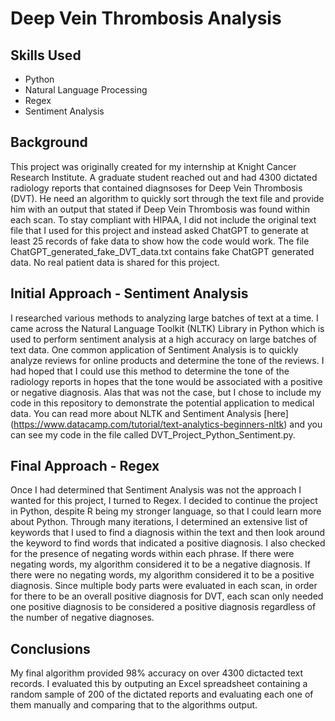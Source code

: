 # Deep Vein Thrombosis Analysis

## Skills Used
- Python
- Natural Language Processing
- Regex
- Sentiment Analysis

## Background

This project was originally created for my internship at Knight Cancer Research Institute. A graduate student reached out and had 4300 dictated radiology reports that contained diagnsoses for Deep Vein Thrombosis (DVT). He need an algorithm to quickly sort through the text file and provide him with an output that stated if Deep Vein Thrombosis was found within each scan. To stay compliant with HIPAA, I did not include the original text file that I used for this project and instead asked ChatGPT to generate at least 25 records of fake data to show how the code would work. The file ChatGPT_generated_fake_DVT_data.txt contains fake ChatGPT generated data. No real patient data is shared for this project.

## Initial Approach - Sentiment Analysis 

I researched various methods to analyzing large batches of text at a time. I came across the Natural Language Toolkit (NLTK) Library in Python which is used to perform sentiment analysis at a high accuracy on large batches of text data. One common application of Sentiment Analysis is to quickly analyze reviews for online products and determine the tone of the reviews. I had hoped that I could use this method to determine the tone of the radiology reports in hopes that the tone would be associated with a positive or negative diagnosis. Alas that was not the case, but I chose to include my code in this repository to demonstrate the potential application to medical data. You can read more about NLTK and Sentiment Analysis [here] (https://www.datacamp.com/tutorial/text-analytics-beginners-nltk) and you can see my code in the file called DVT_Project_Python_Sentiment.py.

## Final Approach - Regex

Once I had determined that Sentiment Analysis was not the approach I wanted for this project, I turned to Regex. I decided to continue the project in Python, despite R being my stronger language, so that I could learn more about Python. Through many iterations, I determined an extensive list of keywords that I used to find a diagnosis within the text and then look around the keyword to find words that indicated a positive diagnosis. I also checked for the presence of negating words within each phrase. If there were negating words, my algorithm considered it to be a negative diagnosis. If there were no negating words, my algorithm considered it to be a positive diagnosis. Since multiple body parts were evaluated in each scan, in order for there to be an overall positive diagnosis for DVT, each scan only needed one positive diagnosis to be considered a positive diagnosis regardless of the number of negative diagnoses. 

## Conclusions

My final algorithm provided 98% accuracy on over 4300 dictacted text records. I evaluated this by outputing an Excel spreadsheet containing a random sample of 200 of the dictated reports and evaluating each one of them manually and comparing that to the algorithms output.
